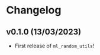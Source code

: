 # Changelog

<!--next-version-placeholder-->

## v0.1.0 (13/03/2023)

- First release of `ml_random_utils`!